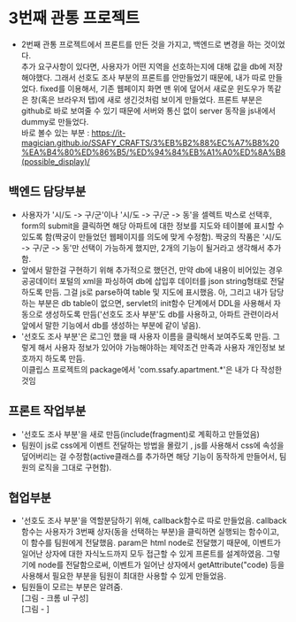 # 3번째 관통 프로젝트  

*   2번째 관통 프로젝트에서 프론트를 만든 것을 가지고, 백엔드로 변경을 하는 것이었다.  
추가 요구사항이 있다면, 사용자가 어떤 지역을 선호하는지에 대해 값을 db에 저장해야했다. 그래서 선호도 조사 부분의 프론트를 안만들었기 때문에, 내가 따로 만들었다. fixed를 이용해서, 기존 웹페이지 화면 맨 위에 덮어서 새로운 윈도우가 똑같은 창(혹은 브라우저 탭)에 새로 생긴것처럼 보이게 만들었다. 프론트 부분은 github로 바로 보여줄 수 있기 때문에 서버와 통신 없이 server 동작을 js내에서 dummy로 만들었다.  
   바로 볼수 있는 부분 : https://it-magician.github.io/SSAFY_CRAFTS/3%EB%B2%88%EC%A7%B8%20%EA%B4%80%ED%86%B5/%ED%94%84%EB%A1%A0%ED%8A%B8(possible_display)/

## 백엔드 담당부분  
*   사용자가 '시/도 -> 구/군'이나 '시/도 -> 구/군 -> 동'을 셀렉트 박스로 선택후, form의 submit을 클릭하면 해당 아파트에 대한 정보를 지도와 테이블에 표시할 수 있도록 함(짝궁이 만들었던 웹페이지를 의도에 맞게 수정함). 짝궁의 작품은 '시/도 -> 구/군 -> 동'만 선택이 가능하게 했지만, 2개의 기능이 될거라고 생각해서 추가함.
*   앞에서 말한걸 구현하기 위해 추가적으로 했던건, 만약 db에 내용이 비어있는 경우 공공데이터 포털의 xml을 파싱하여 db에 삽입후 데이터를 json string형태로 전달하도록 만듬. 그걸 js로 parse하여 table 및 지도에 표시했음.  아, 그리고 내가 담당하는 부분은 db table이 없으면, servlet의 init함수 단계에서 DDL을 사용해서 자동으로 생성하도록 만듬('선호도 조사 부분'도 db를 사용하고, 아파트 관련이라서 앞에서 말한 기능에서 db를 생성하는 부분에 같이 넣음).  
*   '선호도 조사 부분'은 로그인 했을 때 사용자 이름을 클릭해서 보여주도록 만듬. 그렇게 해서 사용자 정보가 있어야 가능해야하는 제약조건 만족과 사용자 개인정보 보호까지 하도록 만듬.  
이클립스 프로젝트의 package에서 'com.ssafy.apartment.*'은 내가 다 작성한것임



## 프론트 작업부분  
*   '선호도 조사 부분'을 새로 만듬(include(fragment)로 계획하고 만들었음)
*   팀원이 js로 css에게 이벤트 전달하는 방법을 몰랐기 , js를 사용해서 css에 속성을 덮어버리는 걸 수정함(active클래스를 추가하면 해당 기능이 동작하게 만들어서, 팀원의 로직을 그대로 구현함).  

## 협업부분  
 *  '선호도 조사 부분'을 역할분담하기 위해, callback함수로 따로 만들었음. callback함수는 사용자가 3번째 상자(동을 선택하는 부분)을 클릭하면 실행되는 함수이고, 이 함수를 팀원에게 전달했음. param은 html node로 전달했기 때문에, 이벤트가 일어난 상자에 대한 자식노드까지 모두 접근할 수 있게 프론트를 설계하였음. 그렇기에 node를 전달함으로써, 이벤트가 일어난 상자에서 getAttribute("code) 등을 사용해서 필요한 부분을 팀원이 최대한 사용할 수 있게 만들었음.  
*   팀원들이 모르는 부분은 알려줌.  
[그림 - 크롬 ul 구성]  
[그림 - ]
